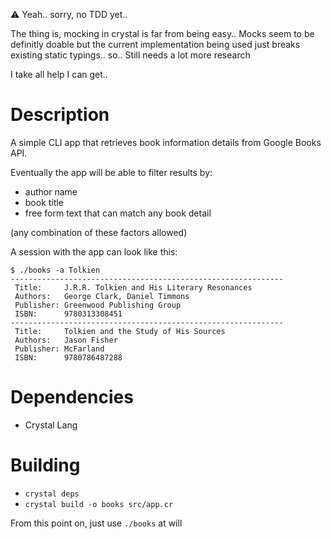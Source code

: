 :warning: Yeah.. sorry, no TDD yet.. 

The thing is, mocking in crystal is far from being easy..
Mocks seem to be definitly doable but the current implementation being used just breaks existing static typings.. so.. Still needs a lot more research

I take all help I can get..

# Description

A simple CLI app that retrieves book information details from Google Books API.

Eventually the app will be able to filter results by:

* author name
* book title
* free form text that can match any book detail

(any combination of these factors allowed)

A session with the app can look like this:

```
$ ./books -a Tolkien
-------------------------------------------------------------
 Title:     J.R.R. Tolkien and His Literary Resonances
 Authors:   George Clark, Daniel Timmons
 Publisher: Greenwood Publishing Group
 ISBN:      9780313308451
-------------------------------------------------------------
 Title:     Tolkien and the Study of His Sources
 Authors:   Jason Fisher
 Publisher: McFarland
 ISBN:      9780786487288
```

# Dependencies

* Crystal Lang

# Building

* `crystal deps`
* `crystal build -o books src/app.cr`

From this point on, just use `./books` at will
